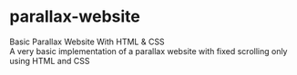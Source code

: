 # parallax-website
Basic Parallax Website With HTML &amp; CSS  
A very basic implementation of a parallax website with fixed scrolling only using HTML and CSS

